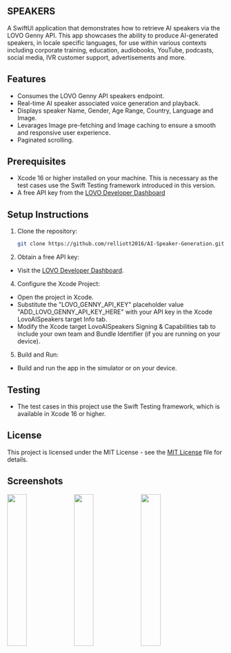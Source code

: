 ## SPEAKERS

A SwiftUI application that demonstrates how to retrieve AI speakers via the LOVO Genny API. This app showcases the ability to produce AI-generated speakers, in locale specific languages, for use within
various contexts including corporate training, education, audiobooks, YouTube, podcasts, social media, IVR customer support, advertisements and more.

## Features

- Consumes the LOVO Genny API speakers endpoint.
- Real-time AI speaker associated voice generation and playback.
- Displays speaker Name, Gender, Age Range, Country, Language and Image.
- Levarages Image pre-fetching and Image caching to ensure a smooth and responsive user experience.
- Paginated scrolling.

## Prerequisites

- Xcode 16 or higher installed on your machine. This is necessary as the test cases use the Swift Testing framework introduced in this version.
- A free API key from the [LOVO Developer Dashboard](https://docs.genny.lovo.ai/reference/intro/getting-started)

## Setup Instructions

1. Clone the repository:
   ```sh
   git clone https://github.com/relliott2016/AI-Speaker-Generation.git

2. Obtain a free API key:
   
- Visit the [LOVO Developer Dashboard](https://docs.genny.lovo.ai/reference/intro/getting-started).

4. Configure the Xcode Project:
- Open the project in Xcode.
- Substitute the "LOVO_GENNY_API_KEY" placeholder value "ADD_LOVO_GENNY_API_KEY_HERE" with your API key in the Xcode LovoAISpeakers target Info tab.
- Modify the Xcode target LovoAISpeakers Signing & Capabilities tab to include your own team and Bundle Identifier (if you are running on your device).
   
5. Build and Run:
- Build and run the app in the simulator or on your device.

## Testing
- The test cases in this project use the Swift Testing framework, which is available in Xcode 16 or higher.

## License

This project is licensed under the MIT License - see the [MIT License](LICENSE) file for details.

## Screenshots

<img src="https://github.com/relliott2016/AI-Speaker-Generation/blob/master/Screenshots/List.png" width=30% height=30%> <img src="https://github.com/relliott2016/AI-Speaker-Generation/blob/master/Screenshots/Detail%20-%20Listen.png" width=30% height=30%> <img src="https://github.com/relliott2016/AI-Speaker-Generation/blob/master/Screenshots/Detail%20-%20Stop.png" width=30% height=30%>
